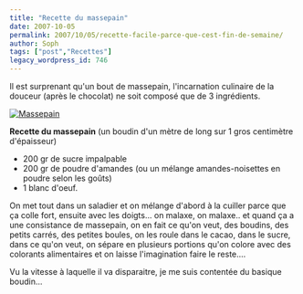```yaml
---
title: "Recette du massepain"
date: 2007-10-05
permalink: 2007/10/05/recette-facile-parce-que-cest-fin-de-semaine/
author: Soph
tags: ["post","Recettes"]
legacy_wordpress_id: 746
---
```


Il est surprenant qu'un bout de massepain, l'incarnation culinaire de la douceur (après le chocolat) ne soit composé que de 3 ingrédients.

[<img src="https://64k.be/wp-content/uploads/2007/10/massepain.jpg" alt="Massepain" />](https://64k.be/wp-content/uploads/2007/10/massepain.jpg)

<!-- excerpt -->

__Recette du massepain__ (un boudin d'un mètre de long sur 1 gros centimètre d'épaisseur)
<ul>
	<li>200 gr de sucre impalpable</li>
	<li>200 gr de poudre d'amandes (ou un mélange amandes-noisettes en poudre selon les goûts)</li>
	<li>1 blanc d'oeuf.</li>
</ul>
On met tout dans un saladier et on mélange d'abord à la cuiller parce que ça colle fort, ensuite avec les doigts... on malaxe, on malaxe.. et quand ça a une consistance de massepain, on en fait ce qu'on veut, des boudins, des petits carrés, des petites boules, on les roule dans le cacao, dans le sucre, dans ce qu'on veut, on sépare en plusieurs portions qu'on colore avec des colorants alimentaires et on laisse l'imagination faire le reste....

Vu la vitesse à laquelle il va disparaitre, je me suis contentée du basique boudin...
